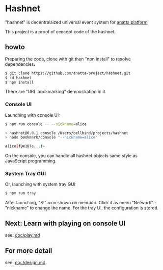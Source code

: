# Hashnet

"hashnet" is decentralaized universal event system for
[anatta platform](https://github.com/anatta-project/anatta)

This project is a proof of cencept code of the hashnet.

## howto

Preparing the code, clone with git then "npn install" to resolve dependencies.

```bash
$ git clone https://github.com/anatta-project/hashnet.git
$ cd hashnet
$ npm install
```

There are "URL bookmarking" demonstration in it.

### Console UI

Launching with console UI:

```bash
$ npm run console -- --nickname=alice

> hashnet@0.0.1 console /Users/bellbind/projects/hashnet
> node bookmark/console "--nickname=alice"

alice(f8e107e...)>
```

On the console,
you can handle all hashnet objects same style as JavaScript programming.

### System Tray GUI

Or, launching with system tray GUI:

```bash
$ npm run tray
```

After launching, "S!" icon shown on menubar.
Click it as menu "Network" - "nickname" to change the name.
For the tray UI, the configuration is stored.

## Next: Learn with playing on console UI

see: [doc/play.md](doc/play.md)

## For more detail

see: [doc/design.md](doc/design.md)
